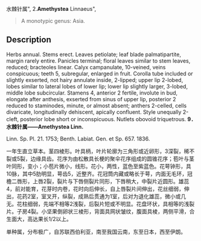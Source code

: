 水棘针属",
2.**Amethystea** Linnaeus",

> A monotypic genus: Asia.

## Description
Herbs annual. Stems erect. Leaves petiolate; leaf blade palmatipartite, margin rarely entire. Panicles terminal; floral leaves similar to stem leaves, reduced; bracteoles linear. Calyx campanulate, 10-veined, veins conspicuous; teeth 5, subregular, enlarged in fruit. Corolla tube included or slightly exserted, not hairy annulate inside, 2-lipped; upper lip 2-lobed, lobes similar to lateral lobes of lower lip; lower lip slightly larger, 3-lobed, middle lobe subcircular. Stamens 4, anterior 2 fertile, involute in bud, elongate after anthesis, exserted from sinus of upper lip, posterior 2 reduced to staminodes, minute, or almost absent; anthers 2-celled, cells divaricate, longitudinally dehiscent, apically confluent. Style unequally 2-cleft, posterior lobe short or inconspicuous. Nutlets obovoid triquetrous.
**9．水棘针属——Amethystea Linn.**

Linn. Sp. Pl. 21. 1753; Benth. Labiat. Gen. et Sp. 657. 1836.

一年生直立草本。茎四棱形。叶具柄，叶片轮廓为三角形或近卵形，3深裂，稀不裂或5裂，边缘具齿。花序为由松散具长梗的聚伞花序组成的圆锥花序；苞叶与茎叶同形，变小；小苞片微小，线形。花小，两性，蓝色至紫蓝色。花萼钟形，具10脉，其中5肋明显，萼齿5，近整齐。花冠筒内藏或略长于萼，内面无毛环，冠檐二唇形，上唇2裂，裂片与下唇侧裂片同形，下唇稍大，中裂片近圆形。雄蕊4，前对能育，花芽时内卷，花时向后伸长，自上唇裂片间伸出，花丝细弱，伸出，花药2室，室叉开，纵裂，成熟后贯通为1室，后对为退化雄蕊，微小或几无。花柱细弱，先端不相等2浅裂，后裂片短或不明显。花盘环状，具相等的浅裂片。子房4裂。小坚果倒卵状三棱形，背面具网状皱纹，腹面具棱，两侧平滑，合生面大，高达果长1/2以上。

单种属，分布极广，自苏联西伯利亚，南至我国云南，东至日本，西至伊朗。
